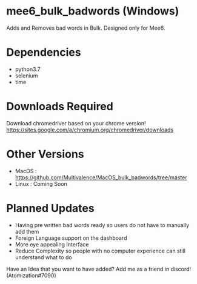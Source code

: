 # mee6_bulk_badwords (Windows)
Adds and Removes bad words in Bulk. Designed only for Mee6.

# Dependencies
- python3.7
- selenium
- time

# Downloads Required
Download chromedriver based on your chrome version!
https://sites.google.com/a/chromium.org/chromedriver/downloads

# Other Versions
- MacOS : https://github.com/Multivalence/MacOS_bulk_badwords/tree/master
- Linux : Coming Soon

# Planned Updates
- Having pre written bad words ready so users do not have to manually add them
- Foreign Language support on the dashboard
- More eye appealing Interface
- Reduce Complexity so people with no computer experience can still understand what to do

Have an Idea that you want to have added? Add me as a friend in discord! (Atomization#7090)

